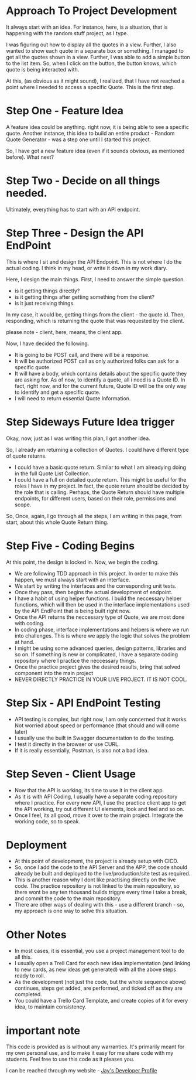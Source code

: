 # Approach To Project Development

It always start with an idea. For instance, here, is a situation, that is happening with the random stuff project, as I type.

I was figuring out how to display all the quotes in a view. Further, I also wanted to show each quote in a separate box or something. I managed to get all the quotes shown in a view. Further, I was able to add a simple button to the list item. So, when I click on the button, the button knows, which quote is being interacted with. 

At this, (as obvious as it might sound), I realized, that I have not reached a point where I needed to access a specific Quote. This is the first step. 

# Step One - Feature Idea

A feature idea could be anything. right now, it is being able to see a specific quote. Another instance, this idea to build an entire product - Random Quote Generator - was a step one until I started this project. 

So, I have got a new feature idea (even if it sounds obvious, as mentioned before). What next? 

# Step Two - Decide on all things needed. 

Ultimately, everything has to start with an API endpoint. 

# Step Three - Design the API EndPoint 

This is where I sit and design the API Endpoint. This is not where I do the actual coding. I think in my head, or write it down in my work diary. 

Here, I design the main things. First, I need to answer the simple question. 

* is it getting things directly? 
* is it getting things after getting something from the client?
* is it just receiving things. 

In my case, it would be, getting things from the client - the quote id. Then, responding, which is returning the quote that was requested by the client. 

please note - client, here, means, the client app.

Now, I have decided the following.

* It is going to be POST call, and there will be a response. 
* It will be authorized POST call as only authorized folks can ask for a specific quote. 
* It will have a body, which contains details about the specific quote they are asking for. As of now, to identify a quote, all i need is a Quote ID. In fact, right now, and for the current future, Quote ID will be the only way to identify and get a specific quote. 
* I will need to return essential Quote Information. 

# Step Sideways Future Idea trigger

Okay, now, just as I was writing this plan, I got another idea. 

So, I already am returning a collection of Quotes. I could have different type of quote returns.

* I could have a basic quote return. Similar to what I am alreadying doing in the full Quote List Collection.
* I could have a full on detailed quote return. This might be useful for the roles I have in my project. In fact, the quote return should be decided by the role that is calling. Perhaps, the Quote Return should have multiple endpoints, for different users, based on their role, permissions and scope. 

So, Once, again, I go through all the steps, I am writing in this page, from start, about this whole Quote Return thing. 

# Step Five - Coding Begins

At this point, the design is locked in. Now, we begin the coding. 

* We are following TDD approach in this project. In order to make this happen, we must always start with an interface. 
* We start by writing the interfaces and the corresponding unit tests. 
* Once they pass, then begins the actual development of endpoint.
* I have a habit of using helper functions. I build the neccessary helper functions, which will then be used in the interface implementations used by the API EndPoint that is being built right now. 
* Once the API returns the neccessary type of Quote, we are most done with coding.
* In coding phase, interface implementations and helpers is where we run into challenges. This is where we apply the logic that solves the problem at hand. 
* I might be using some advanced queries, design patterns, libraries and so on. If something is new or complicated, I have a separate coding repository where I practice the neccessary things. 
* Once the practice project gives the desired results, bring that solved component into the main project
* NEVER DIRECTLY PRACTICE IN YOUR LIVE PROJECT. IT IS NOT COOL.

# Step Six - API EndPoint Testing

* API testing is complex, but right now, I am only concerned that it works. Not worried about speed or performance (that should and will come later)
* I usually use the built in Swagger documentation to do the testing. 
* I test it directly in the browser or use CURL. 
* If it is really essentially, Postman, is also not a bad idea. 

# Step Seven - Client Usage

* Now that the API is working, its time to use it in the client app. 
* As it is with API Coding, I usually have a separate coding repository where I practice. For every new API, I use the practice client app to get the API working, try out different UI elements, look and feel and so on. 
* Once I feel, its all good, move it over to the main project. Integrate the working code, so to speak. 

# Deployment 

* At this point of development, the project is already setup with CICD. 
* So, once I add the code to the API Server and the APP, the code should already be built and deployed to the live/production/site test as required.
* This is another reason why I dont like practising directly on the live code. The practice repository is not linked to the main repository, so there wont be any ten thousand builds triggre every time i take a break, and commit the code to the main repository. 
* There are other ways of dealing with this - use a different branch - so, my approach is one way to solve this situation.

# Other Notes

* In most cases, it is essential, you use a project management tool to do all this. 
* I usually open a Trell Card for each new idea implementation (and linking to new cards, as new ideas get generated) with all the above steps ready to roll.
* As the development (not just the code, but the whole sequence above) continues, steps get added, are performed, and ticked off as they are completed. 
* You could have a Trello Card Template, and create copies of it for every idea, to maintain consistency.


# important note 

This code is provided as is without any warranties. It's primarily meant for my own personal use, and to make it easy for me share code with my students. Feel free to use this code as it pleases you.

I can be reached through my website - [Jay's Developer Profile](https://jay-study-nildana.github.io/developerprofile)
